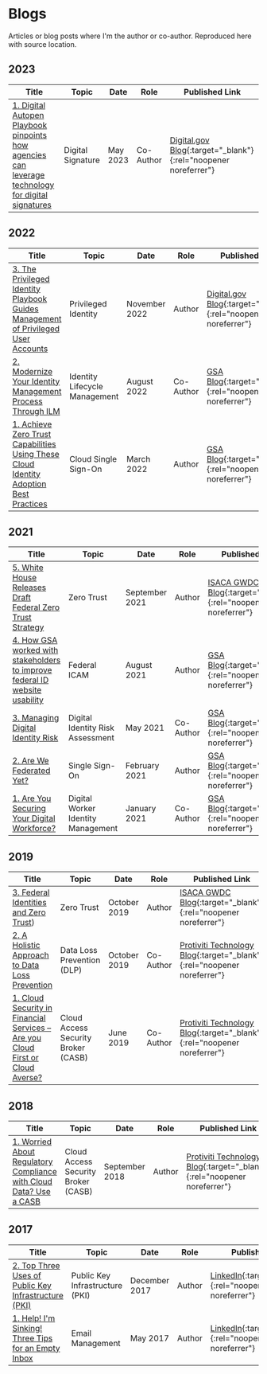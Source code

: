 # Blogs

Articles or blog posts where I'm the author or co-author. Reproduced here with source location.

## 2023

| Title | Topic | Date | Role | Published Link |
| ----- | -------- | ---- | ----- | ------ |
| [1. Digital Autopen Playbook pinpoints how agencies can leverage technology for digital signatures](2305-autopen.md) | Digital Signature | May 2023 | Co-Author | [Digital.gov Blog](https://digital.gov/2023/05/23/digital-autopen-playbook-pinpoints-how-agencies-can-leverage-technology-for-digital-signatures/){:target="_blank"}{:rel="noopener noreferrer"} |

## 2022

| Title | Topic | Date | Role | Published Link |
| ----- | -------- | ---- | ----- | ------ |
| [3. The Privileged Identity Playbook Guides Management of Privileged User Accounts](2211-pam.md) | Privileged Identity | November 2022 | Author | [Digital.gov Blog](https://digital.gov/2022/11/10/the-privileged-identity-playbook-guides-management-of-privileged-user-accounts/){:target="_blank"}{:rel="noopener noreferrer"} |
| [2. Modernize Your Identity Management Process Through ILM](2208-gsailm.md) | Identity Lifecycle Management | August 2022 | Co-Author | [GSA Blog](https://www.gsa.gov/blog/2022/08/12/modernize-your-identity-management-process-through-ilm){:target="_blank"}{:rel="noopener noreferrer"} |
| [1. Achieve Zero Trust Capabilities Using These Cloud Identity Adoption Best Practices](2203-gsacloudblog.md) | Cloud Single Sign-On | March 2022 | Author | [GSA Blog](https://www.gsa.gov/blog/2022/03/09/achieve-zero-trust-capabilities-using-these-cloud-identity-adoption-best-practices){:target="_blank"}{:rel="noopener noreferrer"} | 

## 2021

| Title | Topic | Date | Role | Published Link |
| ----- | -------- | ---- | ----- | ------ |
| [5. White House Releases Draft Federal Zero Trust Strategy](2109-gwdcfedztastrategy.md) | Zero Trust | September 2021 | Author | [ISACA GWDC Blog](https://isaca-gwdc.org/2021-draft-federal-zero-trust-strategy/){:target="_blank"}{:rel="noopener noreferrer"} |
| [4. How GSA worked with stakeholders to improve federal ID website usability](2108-GSAIDMGovBlog.md) | Federal ICAM | August 2021 | Author | [GSA Blog](https://www.gsa.gov/blog/2021/08/31/how-gsa-worked-with-stakeholders-to-improve-federal-id-website-usability){:target="_blank"}{:rel="noopener noreferrer"} |
| [3. Managing Digital Identity Risk]((2105-GSADIRABlog.md)) | Digital Identity Risk Assessment | May 2021 | Co-Author | [GSA Blog](https://www.gsa.gov/blog/2021/05/13/managing-digital-identity-risk){:target="_blank"}{:rel="noopener noreferrer"} |
| [2. Are We Federated Yet?](2102-GSAESSOPlaybook.md) | Single Sign-On | February 2021 | Author | [GSA Blog](https://www.gsa.gov/blog/2021/02/25/are-we-federated-yet){:target="_blank"}{:rel="noopener noreferrer"} |
| [1. Are You Securing Your Digital Workforce?](2101-GSADWPlaybook.md) | Digital Worker Identity Management | January 2021 | Co-Author | [GSA Blog](https://www.gsa.gov/blog/2021/01/13/are-you-securing-your-digital-workforce){:target="_blank"}{:rel="noopener noreferrer"} |

## 2019

| Title | Topic | Date | Role | Published Link |
| ----- | -------- | ---- | ----- | ------ |
| [3. Federal Identities and Zero Trust](1910-fedidandzerotrust.md)) | Zero Trust | October 2019 | Author | [ISACA GWDC Blog](https://isaca-gwdc.org/federal-identities-and-zero-trust/){:target="_blank"}{:rel="noopener noreferrer"} |
| [2. A Holistic Approach to Data Loss Prevention](1910-dlpplan.md) | Data Loss Prevention (DLP) | October 2019 | Co-Author | [Protiviti Technology Blog](https://tcblog.protiviti.com/2019/10/14/a-holistic-approach-to-data-loss-prevention/){:target="_blank"}{:rel="noopener noreferrer"} |
| [1. Cloud Security in Financial Services – Are you Cloud First or Cloud Averse?](1906-financialcloudsecurity.md) | Cloud Access Security Broker (CASB) | June 2019 | Co-Author | [Protiviti Technology Blog](https://tcblog.protiviti.com/2019/06/14/cloud-security-in-financial-services-are-you-cloud-first-or-cloud-averse/){:target="_blank"}{:rel="noopener noreferrer"} |

## 2018

| Title | Topic | Date | Role | Published Link |
| ----- | -------- | ---- | ----- | ------ |
| [1. Worried About Regulatory Compliance with Cloud Data? Use a CASB](1809-cloudconfidence.md) | Cloud Access Security Broker (CASB) | September 2018 | Author | [Protiviti Technology Blog](https://tcblog.protiviti.com/2018/09/06/worried-about-regulatory-compliance-with-cloud-data-use-a-casb/){:target="_blank"}{:rel="noopener noreferrer"} |

## 2017

| Title | Topic | Date | Role | Published Link |
| ----- | -------- | ---- | ----- | ------ |
| [2. Top Three Uses of Public Key Infrastructure (PKI)](1712-toppkiuses.md) | Public Key Infrastructure (PKI) | December 2017 | Author | [LinkedIn](https://www.linkedin.com/pulse/we-peoples-pki-devices-kenneth-myers/){:target="_blank"}{:rel="noopener noreferrer"} |
| [1. Help! I'm Sinking! Three Tips for an Empty Inbox](1705-emptyinbox.md) | Email Management | May 2017 | Author | [LinkedIn](https://www.linkedin.com/pulse/help-im-sinking-kenneth-myers/){:target="_blank"}{:rel="noopener noreferrer"} |
